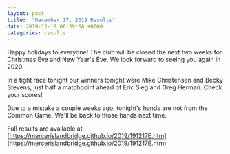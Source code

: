 ```yaml
---
layout: post
title:  "December 17, 2019 Results"
date: 2019-12-18 06:39:08 +0000
categories: results
---
```

Happy holidays to everyone! The club will be closed the next two weeks for Christmas Eve and New Year's Eve. We look forward to seeing you again in 2020.

In a tight race tonight our winners tonight were Mike Christensen and Becky Stevens, just half a matchpoint ahead of Eric Sieg and Greg Herman. Check your scores!

Due to a mistake a couple weeks ago, tonight's hands are not from the Common Game. We'll be back to those hands next time.

Full results are available at [https://mercerislandbridge.github.io/2019/191217E.htm](https://mercerislandbridge.github.io/2019/191217E.htm)
